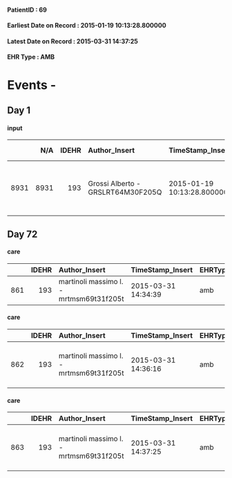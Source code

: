 
#### PatientID : 69
#### Earliest Date on Record : 2015-01-19 10:13:28.800000
#### Latest Date on Record : 2015-03-31 14:37:25
#### EHR Type : AMB

# Events - 

## Day 1

#### input
|      |    N/A |   IDEHR | Author_Insert                     | TimeStamp_Insert           | EHRType   |   PatientID |   IDDigitalSignDocument | persone_vicine   |   Unnamed: 0_x.1 |   IDANAMNESI_SOCIALE | Patient   | FamigliaAltro   | Paziente_T   | FamigliaAltro_T   |   Non_Rilevabile_x.1 | Note_Non_Rilevabile_x.1   | opt_Problemi   | chk_contr_sintomi   | opt_paziente_a   | opt_famiglia_a   | opt_adeguatezza   | opt_paziente_solo   | opt_presente_assente   | Presenza_minori   | Caregiver_principale   | ds_note_prio                                                 | Needs     | Domestic partnership   |
|-----:|-------:|--------:|:----------------------------------|:---------------------------|:----------|------------:|------------------------:|:-----------------|-----------------:|---------------------:|:----------|:----------------|:-------------|:------------------|---------------------:|:--------------------------|:---------------|:--------------------|:-----------------|:-----------------|:------------------|:--------------------|:-----------------------|:------------------|:-----------------------|:-------------------------------------------------------------|:----------|:-----------------------|
| 8931 |   8931 |     193 | Grossi Alberto - GRSLRT64M30F205Q | 2015-01-19 10:13:28.800000 | AMB       |          69 |                    5100 | N/A              |               69 |                   53 | Si#1      | Si#1            | No#0         | Si#1              |                    0 | NR                        | No#0           | controllo sintomi#0 | Congruenti#1     | Congruenti#1     | No#0              | No#0                | Presente#1             | No#0              | MARITO ALBERTO         | Il marito sembra ben orientato rispetto ad un servizio di CP | Clinici#0 | Coniuge/Convivente#0   |


## Day 72

#### care
|     |   IDEHR | Author_Insert                           | TimeStamp_Insert    | EHRType   |   PatientID |   IDGESTIONE_AUSILI |   ds_ncons |   ds_nbolla | dt_consegna         |   ds_nritiro | dt_ritiro           |   opt_annulla_consegna | ds_note_x   | dt_Ric_consegna     | dt_ric_cons_forn    | dt_ric_ritiro       | dt_ric_ritiro_forn   | opt_ausilio                   |
|----:|--------:|:----------------------------------------|:--------------------|:----------|------------:|--------------------:|-----------:|------------:|:--------------------|-------------:|:--------------------|-----------------------:|:------------|:--------------------|:--------------------|:--------------------|:---------------------|:------------------------------|
| 861 |     193 | martinoli massimo l. - mrtmsm69t31f205t | 2015-03-31 14:34:39 | amb       |          69 |                 704 |      24416 |          57 | 2015-01-19 00:00:00 |        24562 | 2015-02-04 00:00:00 |                      0 | urgent      | 2015-01-15 00:00:00 | 2015-01-15 00:00:00 | 2015-02-02 00:00:00 | 2015-02-02 00:00:00  | folding wheelchair indoor # 4 |

#### care
|     |   IDEHR | Author_Insert                           | TimeStamp_Insert    | EHRType   |   PatientID |   IDGESTIONE_AUSILI |   ds_ncons |   ds_nbolla | dt_consegna         |   ds_nritiro | dt_ritiro           |   opt_annulla_consegna | ds_note_x   | dt_Ric_consegna     | dt_ric_cons_forn    | dt_ric_ritiro       | dt_ric_ritiro_forn   | opt_ausilio                             |
|----:|--------:|:----------------------------------------|:--------------------|:----------|------------:|--------------------:|-----------:|------------:|:--------------------|-------------:|:--------------------|-----------------------:|:------------|:--------------------|:--------------------|:--------------------|:---------------------|:----------------------------------------|
| 862 |     193 | martinoli massimo l. - mrtmsm69t31f205t | 2015-03-31 14:36:16 | amb       |          69 |                 705 |      24533 |         106 | 2015-01-29 00:00:00 |        24562 | 2015-02-04 00:00:00 |                      0 | urgent      | 2015-01-28 00:00:00 | 2015-01-28 00:00:00 | 2015-02-02 00:00:00 | 2015-02-02 00:00:00  | antid air mattress with compressor # 16 |

#### care
|     |   IDEHR | Author_Insert                           | TimeStamp_Insert    | EHRType   |   PatientID |   IDGESTIONE_AUSILI |   ds_ncons |   ds_nbolla | dt_consegna         |   ds_nritiro | dt_ritiro           |   opt_annulla_consegna | ds_note_x   | dt_Ric_consegna     | dt_ric_cons_forn    | dt_ric_ritiro       | dt_ric_ritiro_forn   | opt_ausilio                                     |
|----:|--------:|:----------------------------------------|:--------------------|:----------|------------:|--------------------:|-----------:|------------:|:--------------------|-------------:|:--------------------|-----------------------:|:------------|:--------------------|:--------------------|:--------------------|:---------------------|:------------------------------------------------|
| 863 |     193 | martinoli massimo l. - mrtmsm69t31f205t | 2015-03-31 14:37:25 | amb       |          69 |                 706 |      24533 |         106 | 2015-01-29 00:00:00 |        24562 | 2015-02-04 00:00:00 |                      0 | urgent      | 2015-01-28 00:00:00 | 2015-01-28 00:00:00 | 2015-02-02 00:00:00 | 2015-02-02 00:00:00  | electronic articulated bed with side rails # 14 |


